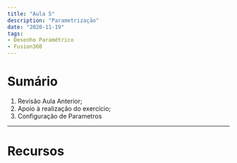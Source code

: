 ```yaml
---
title: "Aula 5"
description: "Parametrização"
date: "2020-11-19"
tags:
- Desenho Paramétrico
- Fusion360
---
```



# Sumário

 1. Revisão Aula Anterior;
 2. Apoio à realização do exercício;
 3. Configuração de Parametros
 
 
___
# Recursos



